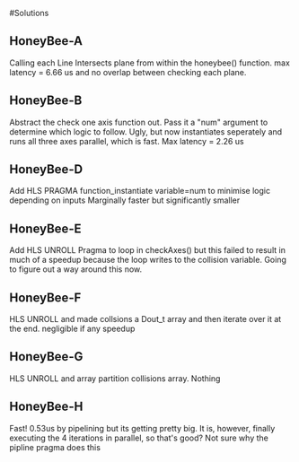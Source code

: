 #Solutions

## HoneyBee-A
Calling each Line Intersects plane from within the honeybee() function. 
max latency = 6.66 us and no overlap between checking each plane.

## HoneyBee-B
Abstract the check one axis function out.
Pass it a "num" argument to determine which logic to follow. Ugly, but now instantiates seperately and runs all three axes parallel, which is fast.
Max latency = 2.26 us

## HoneyBee-D
Add HLS PRAGMA function_instantiate variable=num to minimise logic depending on inputs
Marginally faster but significantly smaller

## HoneyBee-E
Add HLS UNROLL Pragma to loop in checkAxes() but this failed to result in much of a speedup because the loop writes to the collision variable. Going to figure out a way around this now.

## HoneyBee-F
HLS UNROLL and made collsions a Dout_t array and then iterate over it at the end. negligible if any speedup

## HoneyBee-G
HLS UNROLL and array partition collisions array. Nothing

## HoneyBee-H
Fast! 0.53us by pipelining but its getting pretty big. It is, however, finally executing the 4 iterations in parallel, so that's good? Not sure why the pipline pragma does this
